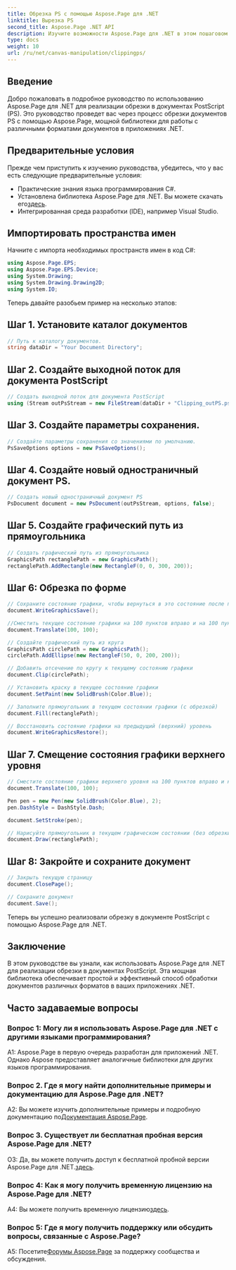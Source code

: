 ```yaml
---
title: Обрезка PS с помощью Aspose.Page для .NET
linktitle: Вырезка PS
second_title: Aspose.Page .NET API
description: Изучите возможности Aspose.Page для .NET в этом пошаговом руководстве по обрезке документов PostScript. Научитесь легко расширять свои возможности обработки документов.
type: docs
weight: 10
url: /ru/net/canvas-manipulation/clippingps/
---
```

## Введение

Добро пожаловать в подробное руководство по использованию Aspose.Page для .NET для реализации обрезки в документах PostScript (PS). Это руководство проведет вас через процесс обрезки документов PS с помощью Aspose.Page, мощной библиотеки для работы с различными форматами документов в приложениях .NET.

## Предварительные условия

Прежде чем приступить к изучению руководства, убедитесь, что у вас есть следующие предварительные условия:

- Практические знания языка программирования C#.
-  Установлена библиотека Aspose.Page для .NET. Вы можете скачать его[здесь](https://releases.aspose.com/page/net/).
- Интегрированная среда разработки (IDE), например Visual Studio.

## Импортировать пространства имен

Начните с импорта необходимых пространств имен в код C#:

```csharp
using Aspose.Page.EPS;
using Aspose.Page.EPS.Device;
using System.Drawing;
using System.Drawing.Drawing2D;
using System.IO;
```

Теперь давайте разобьем пример на несколько этапов:

## Шаг 1. Установите каталог документов

```csharp
// Путь к каталогу документов.
string dataDir = "Your Document Directory";
```

## Шаг 2. Создайте выходной поток для документа PostScript

```csharp
// Создать выходной поток для документа PostScript
using (Stream outPsStream = new FileStream(dataDir + "Clipping_outPS.ps", FileMode.Create))
```

## Шаг 3. Создайте параметры сохранения.

```csharp
// Создайте параметры сохранения со значениями по умолчанию.
PsSaveOptions options = new PsSaveOptions();
```

## Шаг 4. Создайте новый одностраничный документ PS.

```csharp
// Создать новый одностраничный документ PS
PsDocument document = new PsDocument(outPsStream, options, false);
```

## Шаг 5. Создайте графический путь из прямоугольника

```csharp
// Создать графический путь из прямоугольника
GraphicsPath rectanglePath = new GraphicsPath();
rectanglePath.AddRectangle(new RectangleF(0, 0, 300, 200));
```

## Шаг 6: Обрезка по форме

```csharp
// Сохраните состояние графики, чтобы вернуться в это состояние после преобразования.
document.WriteGraphicsSave();

//Сместить текущее состояние графики на 100 пунктов вправо и на 100 пунктов вниз.
document.Translate(100, 100);

// Создайте графический путь из круга
GraphicsPath circlePath = new GraphicsPath();
circlePath.AddEllipse(new RectangleF(50, 0, 200, 200));

// Добавить отсечение по кругу к текущему состоянию графики
document.Clip(circlePath);

// Установить краску в текущее состояние графики
document.SetPaint(new SolidBrush(Color.Blue));

// Заполните прямоугольник в текущем состоянии графики (с обрезкой)
document.Fill(rectanglePath);

// Восстановить состояние графики на предыдущий (верхний) уровень
document.WriteGraphicsRestore();
```

## Шаг 7. Смещение состояния графики верхнего уровня

```csharp
// Сместите состояние графики верхнего уровня на 100 пунктов вправо и на 100 пунктов вниз.
document.Translate(100, 100);

Pen pen = new Pen(new SolidBrush(Color.Blue), 2);
pen.DashStyle = DashStyle.Dash;

document.SetStroke(pen);

// Нарисуйте прямоугольник в текущем графическом состоянии (без обрезки) над обрезанным прямоугольником.
document.Draw(rectanglePath);
```

## Шаг 8: Закройте и сохраните документ

```csharp
// Закрыть текущую страницу
document.ClosePage();

// Сохраните документ
document.Save();
```

Теперь вы успешно реализовали обрезку в документе PostScript с помощью Aspose.Page для .NET.

## Заключение

В этом руководстве вы узнали, как использовать Aspose.Page для .NET для реализации обрезки в документах PostScript. Эта мощная библиотека обеспечивает простой и эффективный способ обработки документов различных форматов в ваших приложениях .NET.

## Часто задаваемые вопросы

### Вопрос 1: Могу ли я использовать Aspose.Page для .NET с другими языками программирования?

A1: Aspose.Page в первую очередь разработан для приложений .NET. Однако Aspose предоставляет аналогичные библиотеки для других языков программирования.

### Вопрос 2. Где я могу найти дополнительные примеры и документацию для Aspose.Page для .NET?

 A2: Вы можете изучить дополнительные примеры и подробную документацию по[Документация Aspose.Page](https://reference.aspose.com/page/net/).

### Вопрос 3. Существует ли бесплатная пробная версия Aspose.Page для .NET?

 О3: Да, вы можете получить доступ к бесплатной пробной версии Aspose.Page для .NET.[здесь](https://releases.aspose.com/).

### Вопрос 4: Как я могу получить временную лицензию на Aspose.Page для .NET?

 A4: Вы можете получить временную лицензию[здесь](https://purchase.aspose.com/temporary-license/).

### Вопрос 5: Где я могу получить поддержку или обсудить вопросы, связанные с Aspose.Page?

 A5: Посетите[Форумы Aspose.Page](https://forum.aspose.com/c/page/39) за поддержку сообщества и обсуждения.